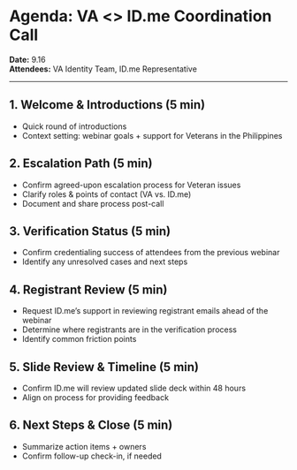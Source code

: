 # Agenda: VA <> ID.me Coordination Call  

**Date:** 9.16  
**Attendees:** VA Identity Team, ID.me Representative  

---

## 1. Welcome & Introductions (5 min)  
- Quick round of introductions  
- Context setting: webinar goals + support for Veterans in the Philippines  

## 2. Escalation Path (5 min)  
- Confirm agreed-upon escalation process for Veteran issues  
- Clarify roles & points of contact (VA vs. ID.me)  
- Document and share process post-call  

## 3. Verification Status (5 min)  
- Confirm credentialing success of attendees from the previous webinar  
- Identify any unresolved cases and next steps  

## 4. Registrant Review (5 min)  
- Request ID.me’s support in reviewing registrant emails ahead of the webinar  
- Determine where registrants are in the verification process  
- Identify common friction points  

## 5. Slide Review & Timeline (5 min)  
- Confirm ID.me will review updated slide deck within 48 hours  
- Align on process for providing feedback  

## 6. Next Steps & Close (5 min)  
- Summarize action items + owners  
- Confirm follow-up check-in, if needed 
